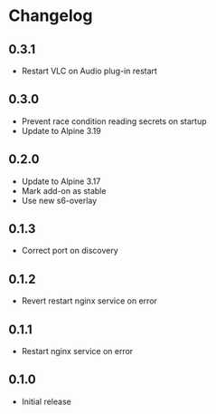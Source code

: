 # Changelog

## 0.3.1

- Restart VLC on Audio plug-in restart

## 0.3.0

- Prevent race condition reading secrets on startup
- Update to Alpine 3.19

## 0.2.0

- Update to Alpine 3.17
- Mark add-on as stable
- Use new s6-overlay

## 0.1.3

- Correct port on discovery

## 0.1.2

- Revert restart nginx service on error

## 0.1.1

- Restart nginx service on error

## 0.1.0

- Initial release
